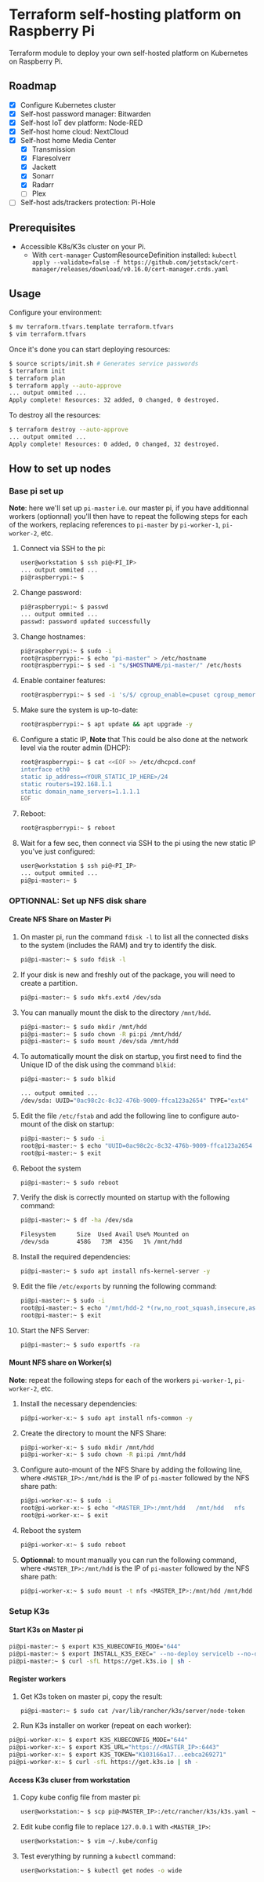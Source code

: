 # Terraform self-hosting platform on Raspberry Pi

Terraform module to deploy your own self-hosted platform on Kubernetes on Raspberry Pi.

## Roadmap

- [x] Configure Kubernetes cluster
- [x] Self-host password manager: Bitwarden
- [x] Self-host IoT dev platform: Node-RED
- [x] Self-host home cloud: NextCloud
- [x] Self-host home Media Center
  - [x] Transmission
  - [x] Flaresolverr
  - [x] Jackett
  - [x] Sonarr
  - [x] Radarr
  - [ ] Plex
- [ ] Self-host ads/trackers protection: Pi-Hole

## Prerequisites

- Accessible K8s/K3s cluster on your Pi.
  - With `cert-manager` CustomResourceDefinition installed: `kubectl apply --validate=false -f https://github.com/jetstack/cert-manager/releases/download/v0.16.0/cert-manager.crds.yaml`

## Usage

Configure your environment:
```sh
$ mv terraform.tfvars.template terraform.tfvars
$ vim terraform.tfvars
```

Once it's done you can start deploying resources:
```sh
$ source scripts/init.sh # Generates service passwords
$ terraform init
$ terraform plan
$ terraform apply --auto-approve
... output ommited ...
Apply complete! Resources: 32 added, 0 changed, 0 destroyed.
```

To destroy all the resources:
```sh
$ terraform destroy --auto-approve
... output ommited ...
Apply complete! Resources: 0 added, 0 changed, 32 destroyed.
```

## How to set up nodes

### Base pi set up

**Note**: here we'll set up `pi-master` i.e. our master pi, if you have additionnal workers (optionnal) you'll then have to repeat the following steps for each of the workers, replacing references to `pi-master` by `pi-worker-1`, `pi-worker-2`, etc.

1. Connect via SSH to the pi:
    ```sh
    user@workstation $ ssh pi@<PI_IP>
    ... output ommited ...
    pi@raspberrypi:~ $
    ```
2. Change password:
    ```sh
    pi@raspberrypi:~ $ passwd
    ... output ommited ...
    passwd: password updated successfully
    ```
3. Change hostnames:
    ```sh
    pi@raspberrypi:~ $ sudo -i
    root@raspberrypi:~ $ echo "pi-master" > /etc/hostname
    root@raspberrypi:~ $ sed -i "s/$HOSTNAME/pi-master/" /etc/hosts
    ```
4. Enable container features:
    ```sh
    root@raspberrypi:~ $ sed -i 's/$/ cgroup_enable=cpuset cgroup_memory=1 cgroup_enable=memory/' /boot/cmdline.txt
    ```
5. Make sure the system is up-to-date:
    ```sh
    root@raspberrypi:~ $ apt update && apt upgrade -y
    ```
6. Configure a static IP, **Note** that This could be also done at the network level via the router admin (DHCP):
    ```sh
    root@raspberrypi:~ $ cat <<EOF >> /etc/dhcpcd.conf
    interface eth0
    static ip_address=<YOUR_STATIC_IP_HERE>/24
    static routers=192.168.1.1
    static domain_name_servers=1.1.1.1
    EOF
    ```
7. Reboot:
    ```sh
    root@raspberrypi:~ $ reboot
    ```
8. Wait for a few sec, then connect via SSH to the pi using the new static IP you've just configured:
    ```sh
    user@workstation $ ssh pi@<PI_IP>
    ... output ommited ...
    pi@pi-master:~ $ 
    ```

### OPTIONNAL: Set up NFS disk share

#### Create NFS Share on Master Pi

1. On master pi, run the command `fdisk -l` to list all the connected disks to the system (includes the RAM) and try to identify the disk.
    ```sh
    pi@pi-master:~ $ sudo fdisk -l
    ```
2. If your disk is new and freshly out of the package, you will need to create a partition.
    ```sh
    pi@pi-master:~ $ sudo mkfs.ext4 /dev/sda 
    ```
3. You can manually mount the disk to the directory `/mnt/hdd`.
    ```sh
    pi@pi-master:~ $ sudo mkdir /mnt/hdd
    pi@pi-master:~ $ sudo chown -R pi:pi /mnt/hdd/
    pi@pi-master:~ $ sudo mount /dev/sda /mnt/hdd
    ```
4. To automatically mount the disk on startup, you first need to find the Unique ID of the disk using the command `blkid`:
    ```sh
    pi@pi-master:~ $ sudo blkid

    ... output ommited ...
    /dev/sda: UUID="0ac98c2c-8c32-476b-9009-ffca123a2654" TYPE="ext4"
    ```
5. Edit the file `/etc/fstab` and add the following line to configure auto-mount of the disk on startup:
    ```sh
    pi@pi-master:~ $ sudo -i
    root@pi-master:~ $ echo "UUID=0ac98c2c-8c32-476b-9009-ffca123a2654 /mnt/hdd ext4 defaults 0 0" >> /etc/fstab
    root@pi-master:~ $ exit
    ```
6. Reboot the system
    ```sh
    pi@pi-master:~ $ sudo reboot
    ```
7. Verify the disk is correctly mounted on startup with the following command:
    ```sh
    pi@pi-master:~ $ df -ha /dev/sda

    Filesystem      Size  Used Avail Use% Mounted on
    /dev/sda        458G   73M  435G   1% /mnt/hdd
    ```
8. Install the required dependencies:
    ```sh
    pi@pi-master:~ $ sudo apt install nfs-kernel-server -y
    ```
9. Edit the file `/etc/exports` by running the following command:
    ```sh
    pi@pi-master:~ $ sudo -i
    root@pi-master:~ $ echo "/mnt/hdd-2 *(rw,no_root_squash,insecure,async,no_subtree_check,anonuid=1000,anongid=1000)" >> /etc/exports
    root@pi-master:~ $ exit
    ```
10. Start the NFS Server:
    ```sh
    pi@pi-master:~ $ sudo exportfs -ra
    ```

#### Mount NFS share on Worker(s)

**Note**: repeat the following steps for each of the workers `pi-worker-1`, `pi-worker-2`, etc.

1. Install the necessary dependencies:
    ```sh
    pi@pi-worker-x:~ $ sudo apt install nfs-common -y
    ```
2. Create the directory to mount the NFS Share:
    ```sh
    pi@pi-worker-x:~ $ sudo mkdir /mnt/hdd
    pi@pi-worker-x:~ $ sudo chown -R pi:pi /mnt/hdd
    ```
3. Configure auto-mount of the NFS Share by adding the following line, where `<MASTER_IP>:/mnt/hdd` is the IP of `pi-master` followed by the NFS share path:
    ```sh
    pi@pi-worker-x:~ $ sudo -i
    root@pi-worker-x:~ $ echo "<MASTER_IP>:/mnt/hdd   /mnt/hdd   nfs    rw  0  0" >> /etc/fstab
    root@pi-worker-x:~ $ exit
    ```
4. Reboot the system
    ```sh
    pi@pi-worker-x:~ $ sudo reboot
    ```
5. **Optionnal**: to mount manually you can run the following command, where `<MASTER_IP>:/mnt/hdd` is the IP of `pi-master` followed by the NFS share path:
    ```sh
    pi@pi-worker-x:~ $ sudo mount -t nfs <MASTER_IP>:/mnt/hdd /mnt/hdd
    ```

### Setup K3s

#### Start K3s on Master pi

```sh
pi@pi-master:~ $ export K3S_KUBECONFIG_MODE="644"
pi@pi-master:~ $ export INSTALL_K3S_EXEC=" --no-deploy servicelb --no-deploy traefik"
pi@pi-master:~ $ curl -sfL https://get.k3s.io | sh -
```

#### Register workers

1. Get K3s token on master pi, copy the result:
    ```sh
    pi@pi-master:~ $ sudo cat /var/lib/rancher/k3s/server/node-token
    ```
2. Run K3s installer on worker (repeat on each worker):
```sh
pi@pi-worker-x:~ $ export K3S_KUBECONFIG_MODE="644"
pi@pi-worker-x:~ $ export K3S_URL="https://<MASTER_IP>:6443"
pi@pi-worker-x:~ $ export K3S_TOKEN="K103166a17...eebca269271"
pi@pi-worker-x:~ $ curl -sfL https://get.k3s.io | sh -
```

#### Access K3s cluser from workstation

1. Copy kube config file from master pi:
    ```sh
    user@workstation:~ $ scp pi@<MASTER_IP>:/etc/rancher/k3s/k3s.yaml ~/.kube/config
    ```
2. Edit kube config file to replace `127.0.0.1` with `<MASTER_IP>`:
    ```sh
    user@workstation:~ $ vim ~/.kube/config
    ```
3. Test everything by running a `kubectl` command:
    ```sh
    user@workstation:~ $ kubectl get nodes -o wide
    ```
